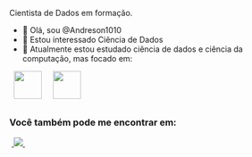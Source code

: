 Cientista de Dados em formação. 

- 👋 Olá, sou @Andreson1010
- 👀 Estou interessado Ciência de Dados
- 🌱 Atualmente estou estudado ciência de dados e ciência da computação, mas focado em:
<div style="display: inline">
  &nbsp;&nbsp;<img width='50' height='50' src="https://cdn.jsdelivr.net/gh/devicons/devicon/icons/python/python-original.svg" />&nbsp;&nbsp;
  &nbsp;&nbsp;<img width='50' height='50' src="https://cdn.jsdelivr.net/gh/devicons/devicon/icons/r/r-original.svg" />&nbsp;&nbsp;&nbsp;
</div>

##

### Você também pode me encontrar em:
&nbsp;<a href="https://www.linkedin.com/in/francisco-andreson-de-lima-pinheiro-676b7ab1">
  <img src="https://img.shields.io/badge/linkedin-%230077B5.svg?style=for-the-badge&logo=linkedin&logoColor=white">
</a>&nbsp;


